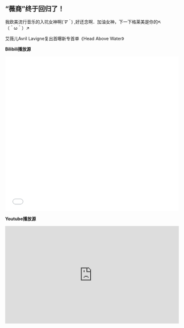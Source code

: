 ## “薇商”终于回归了！

我欧美流行音乐的入坑女神啊(*´∇｀*) ,好还念啊．加油女神，下一下格莱美是你的↖（＾ω＾）↗

艾薇儿Avril Lavigne复出首曝新专首单《Head Above Water》

**Bilibili播放源**

<iframe width="560" height="500" src="//player.bilibili.com/player.html?aid=32611545&cid=57067450&page=1" scrolling="no" border="0" frameborder="no" framespacing="0" allowfullscreen="true"> </iframe>

**Youtube播放源**

<iframe width="560" height="315" src="https://www.youtube.com/embed/EKF6ghfcQic" frameborder="0" allow="autoplay; encrypted-media" allowfullscreen></iframe>





